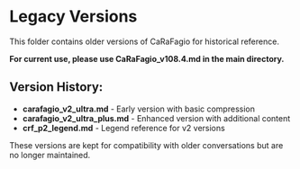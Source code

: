 # Legacy Versions

This folder contains older versions of CaRaFagio for historical reference.

**For current use, please use CaRaFagio_v108.4.md in the main directory.**

## Version History:
- **carafagio_v2_ultra.md** - Early version with basic compression
- **carafagio_v2_ultra_plus.md** - Enhanced version with additional content
- **crf_p2_legend.md** - Legend reference for v2 versions

These versions are kept for compatibility with older conversations but are no longer maintained.
